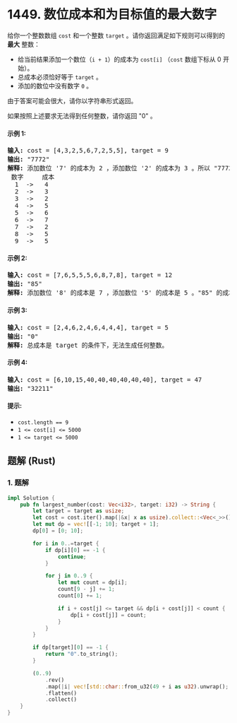 # 1449. 数位成本和为目标值的最大数字
给你一个整数数组 `cost` 和一个整数 `target` 。请你返回满足如下规则可以得到的 **最大** 整数：

* 给当前结果添加一个数位（`i + 1`）的成本为 `cost[i]` （`cost` 数组下标从 0 开始）。
* 总成本必须恰好等于 `target` 。
* 添加的数位中没有数字 `0` 。

由于答案可能会很大，请你以字符串形式返回。

如果按照上述要求无法得到任何整数，请你返回 "0" 。

#### 示例 1:
<pre>
<strong>输入:</strong> cost = [4,3,2,5,6,7,2,5,5], target = 9
<strong>输出:</strong> "7772"
<strong>解释:</strong> 添加数位 '7' 的成本为 2 ，添加数位 '2' 的成本为 3 。所以 "7772" 的代价为 2*3+ 3*1 = 9 。 "977" 也是满足要求的数字，但 "7772" 是较大的数字。
 数字     成本
  1  ->   4
  2  ->   3
  3  ->   2
  4  ->   5
  5  ->   6
  6  ->   7
  7  ->   2
  8  ->   5
  9  ->   5
</pre>

#### 示例 2:
<pre>
<strong>输入:</strong> cost = [7,6,5,5,5,6,8,7,8], target = 12
<strong>输出:</strong> "85"
<strong>解释:</strong> 添加数位 '8' 的成本是 7 ，添加数位 '5' 的成本是 5 。"85" 的成本为 7 + 5 = 12 。
</pre>

#### 示例 3:
<pre>
<strong>输入:</strong> cost = [2,4,6,2,4,6,4,4,4], target = 5
<strong>输出:</strong> "0"
<strong>解释:</strong> 总成本是 target 的条件下，无法生成任何整数。
</pre>

#### 示例 4:
<pre>
<strong>输入:</strong> cost = [6,10,15,40,40,40,40,40,40], target = 47
<strong>输出:</strong> "32211"
</pre>

#### 提示:
* `cost.length == 9`
* `1 <= cost[i] <= 5000`
* `1 <= target <= 5000`

## 题解 (Rust)

### 1. 题解
```Rust
impl Solution {
    pub fn largest_number(cost: Vec<i32>, target: i32) -> String {
        let target = target as usize;
        let cost = cost.iter().map(|&x| x as usize).collect::<Vec<_>>();
        let mut dp = vec![[-1; 10]; target + 1];
        dp[0] = [0; 10];

        for i in 0..=target {
            if dp[i][0] == -1 {
                continue;
            }

            for j in 0..9 {
                let mut count = dp[i];
                count[9 - j] += 1;
                count[0] += 1;

                if i + cost[j] <= target && dp[i + cost[j]] < count {
                    dp[i + cost[j]] = count;
                }
            }
        }

        if dp[target][0] == -1 {
            return "0".to_string();
        }

        (0..9)
            .rev()
            .map(|i| vec![std::char::from_u32(49 + i as u32).unwrap(); dp[target][9 - i] as usize])
            .flatten()
            .collect()
    }
}
```
